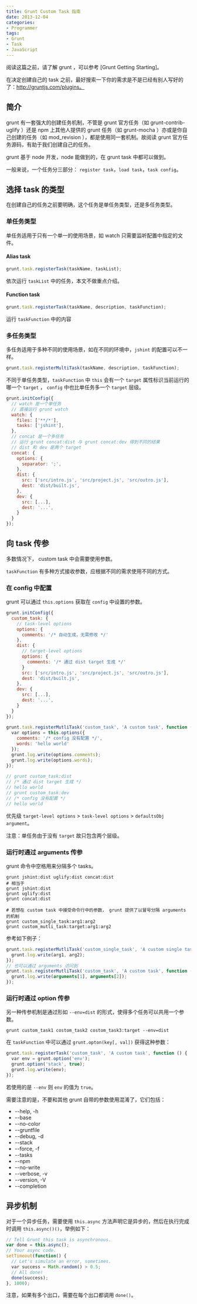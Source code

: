 ```yaml
---
title: Grunt Custom Task 指南
date: 2013-12-04
categories:
- Programmer
tags:
- Grunt
- Task
- JavaScript
---
```


阅读这篇之前，请了解 grunt ，可以参考 [Grunt Getting Starting]。

在决定创建自己的 task 之前，最好搜索一下你的需求是不是已经有别人写好的了：http://gruntjs.com/plugins。

## 简介

grunt 有一套强大的创建任务机制，不管是 grunt 官方任务（如 grunt-contrib-uglify ）还是 npm 上其他人提供的 grunt 任务（如 grunt-mocha ）亦或是你自己创建的任务（如 mod_revision ），都是使用同一套机制。故阅读 grunt 官方任务源码，有助于我们创建自己的任务。

grunt 基于 node 开发，node 能做到的，在 grunt task 中都可以做到。

一般来说，一个任务分三部分： `register task`，`load task`，`task config`。

<!-- more -->

## 选择 task 的类型

在创建自己的任务之前要明确，这个任务是单任务类型，还是多任务类型。

### 单任务类型

单任务适用于只有一个单一的使用场景，如 watch 只需要监听配置中指定的文件。

#### Alias task

```js
grunt.task.registerTask(taskName, taskList);
```

依次运行 `taskList` 中的任务，本文不做重点介绍。

#### Function task

```js
grunt.task.registerTask(taskName, description, taskFunction);
```

运行 `taskFunction` 中的内容

### 多任务类型

多任务适用于多种不同的使用场景，如在不同的环境中，`jshint` 的配置可以不一样。

```js
grunt.task.registerMultiTask(taskName, description, taskFunction);
```

不同于单任务类型，`taskFunction` 中 `this` 会有一个 `target` 属性标识当前运行的哪一个 `target` ， `config` 中也比单任务多一个 `target` 层级。

```js
grunt.initConfig({
  // watch 是一个单任务
  // 直接运行 grunt watch
  watch: {
    files: ['**/*'],
    tasks: ['jshint'],
  },
  // concat 是一个多任务
  // 运行 grunt concat:dist 与 grunt concat:dev 得到不同的结果
  // dist 和 dev 是两个 target
  concat: {
    options: {
      separator: ';',
    },
    dist: {
      src: ['src/intro.js', 'src/project.js', 'src/outro.js'],
      dest: 'dist/built.js',
    },
    dev: {
      src: [...],
      dest: '...',
    }
  }
});
```

## 向 task 传参

多数情况下， custom task 中会需要使用参数。

`taskFunction` 有多种方式接收参数，应根据不同的需求使用不同的方式。

### 在 config 中配置

grunt 可以通过 `this.options` 获取在 `config` 中设置的参数。

```js
grunt.initConfig({
  custom_task: {
    // task-level options
    options: {
      comments: '/* 自动生成，无需修改 */'
    },
    dist: {
      // target-level options
      options: {
        comments: '/* 通过 dist target 生成 */'
      }
      src: ['src/intro.js', 'src/project.js', 'src/outro.js'],
      dest: 'dist/built.js',
    },
    dev: {
      src: [...],
      dest: '...',
    }
  }
});
 
grunt.task.registerMutliTask('custom_task', 'A custom task', function () {
  var options = this.options({
    comments: '/* config 没有配置 */',
    words: 'hello world'
  });
  grunt.log.write(options.comments);
  grunt.log.write(options.words);
});
 
// grunt custom_task:dist
// /* 通过 dist target 生成 */
// hello world
// grunt custom_task:dev
// /* config 没有配置 */
// hello world
```

优先级 `target-level options` > `task-level options` > `defaultsObj argument`。

注意：单任务由于没有 `target` 故只包含两个层级。

### 运行时通过 arguments 传参

grunt 命令中空格用来分隔多个 tasks。

```shell
grunt jshint:dist uglify:dist concat:dist
# 相当于
grunt jshint:dist
grunt uglify:dist
grunt concat:dist
 
# 若想在 custom task 中接受命令行中的参数， grunt 提供了以冒号分隔 arguments 的机制
grunt custom_single_task:arg1:arg2
grunt custom_mutli_task:target:arg1:arg2
```

参考如下例子：

```js
grunt.task.registerMutliTask('custom_single_task', 'A custom single task', function (arg1, arg2) {
  grunt.log.write(arg1, arg2);
});
// 也可以通过 arguments 访问到
grunt.task.registerMutliTask('custom_task', 'A custom task', function () {
  grunt.log.write(arguments[1], arguments[2]);
});
```

### 运行时通过 option 传参

另一种传参机制是通过形如 `--env=dist` 的形式，使得多个任务可以共用一个参数。

```shell
grunt custom_task1 costom_task2 costom_task3:target --env=dist
```

在 `taskFunction` 中可以通过 `grunt.opton(key[, val])` 获得这种参数：

```js
grunt.task.registerTask('custom_task', 'A custom task', function () {
  var env = grunt.option('env');
  grunt.option('stack', true);
  grunt.log.write(env);
});
```

若使用的是 `--env` 则 `env` 的值为 `true`。

需要注意的是，不要和其他 grunt 自带的参数使用混淆了，它们包括：

- --help, -h
- --base
- --no-color
- --gruntfile
- --debug, -d
- --stack
- --force, -f
- --tasks
- --npm
- --no-write
- --verbose, -v
- --version, -V
- --completion

## 异步机制

对于一个异步任务，需要使用 `this.async` 方法声明它是异步的，然后在执行完成时调用 `this.async()()`，举例如下：

```js
// Tell Grunt this task is asynchronous.
var done = this.async();
// Your async code.
setTimeout(function() {
  // Let's simulate an error, sometimes.
  var success = Math.random() > 0.5;
  // All done!
  done(success);
}, 1000);
```

注意，如果有多个出口，需要在每个出口都调用 `done()`。
